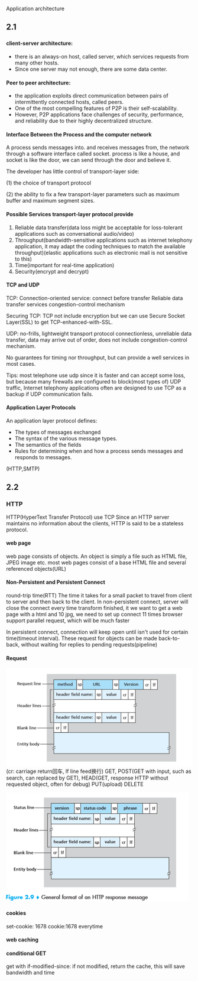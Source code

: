 

Application architecture

## 2.1
### 

#### client-server architecture: 
* there is an always-on host, called server, which services requests from many other hosts.
* Since one server may not enough, there are some data center.

#### Peer to peer architecture:
* the application exploits direct communication between pairs of intermittently connected hosts, called peers.
* One of the most compelling features of P2P is their self-scalability.
* However, P2P applications face challenges of security, performance, and reliability due to their highly decentralized structure.



#### Interface Between the Process and the computer network

A process sends messages into. and receives messages from, the network  through a software interface called socket. process is like a house, and socket is like the door, we can send through the door and believe it.

The developer has little control of transport-layer side:

(1) the choice of transport protocol

(2) the ability to fix a few transport-layer parameters such as maximum buffer and maximum segment sizes.



#### Possible Services transport-layer protocol provide

1. Reliable data transfer(data loss might be acceptable for loss-tolerant applications such as conversational audio/video)
2. Throughput(bandwidth-sensitive applications such as internet telephony application, it may adapt the coding techniques to match the available throughput)(elastic applications such as electronic mail is not sensitive to this)
3. Time(important for real-time application)
4. Security(encrypt and decrypt)

#### TCP and UDP
TCP:
Connection-oriented service: connect before transfer
Reliable data transfer services
congestion-control mechanism

Securing TCP:
TCP not include encryption but we can use Secure Socket Layer(SSL) to get TCP-enhanced-with-SSL.

UDP:
no-frills, lightweight transport protocol
connectionless, unreliable data transfer, data may arrive out of order, does not include congestion-control mechanism.

No guarantees for timing nor throughput, but can provide a well services in most cases.

Tips:
most telephone use udp since it is faster and can accept some loss, but because many firewalls are configured to block(most types of) UDP traffic, Internet telephony applications often are designed to use TCP as a backup if UDP communication fails.

#### Application Layer Protocols
An application layer protocol defines:
* The types of messages exchanged
* The syntax of the various message types.
* The semantics of the fields
* Rules for determining when and how a process sends messages and responds to messages.

(HTTP,SMTP)

## 2.2
### HTTP
HTTP(HyperText Transfer Protocol) use TCP
Since an HTTP server maintains no information about the clients, HTTP is said to be a stateless protocol.

#### web page
web page consists of objects.
An object is simply a file such as HTML file, JPEG image etc.
most web pages consist of a base HTML file and several referenced objects(URL)
#### Non-Persistent and Persistent Connect
round-trip time(RTT) The time it takes for a small packet to travel from client to server and then back to the client.
In non-persistent connect, server will close the connect every time transform finished, it we want to get a web page with a html and 10 jpg, we need to set up connect 11 times
browser support parallel request, which will be much faster

In persistent connect, connection will keep open until isn't used for certain time(timeout interval). 
These request for objects can be made back-to-back, without waiting for replies to pending requests(pipeline)

#### Request
![Snipaste_2019-10-29_01-07-00](Snipaste_2019-10-29_01-07-00.png)
(cr: carriage return回车, lf line feed换行)
GET, POST(GET with input, such as search, can replaced by GET), HEAD(GET, response HTTP without requested object, often for debug)
PUT(upload) DELETE

![Snipaste_2019-10-29_01-18-46](Snipaste_2019-10-29_01-18-46.png)
#### cookies
set-cookie: 1678
cookie:1678 everytime
#### web caching
#### conditional GET
get with if-modified-since:
if not modified, return the cache, this will save bandwidth and time
